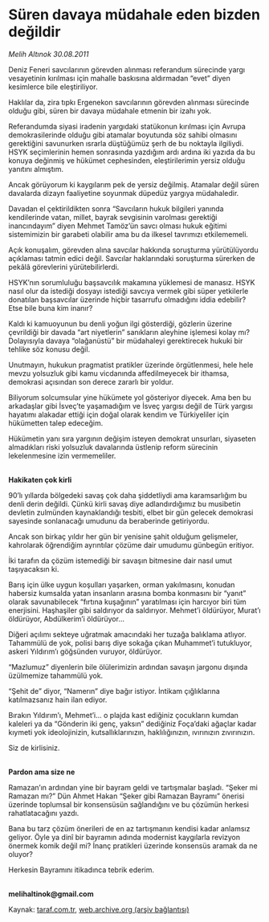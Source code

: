 # Süren davaya müdahale eden bizden değildir

*Melih Altınok 30.08.2011*

<div class="yazi"><p>Deniz Feneri savcılarının görevden alınması referandum sürecinde yargı vesayetinin kırılması için mahalle baskısına aldırmadan “evet” diyen kesimlerce bile eleştiriliyor.</p>
<p>Haklılar da, zira tıpkı Ergenekon savcılarının görevden alınması sürecinde olduğu gibi, süren bir davaya müdahale etmenin bir izahı yok.</p>
<p>Referandumda siyasi iradenin yargıdaki statükonun kırılması için Avrupa demokrasilerinde olduğu gibi atamalar boyutunda söz sahibi olmasını gerektiğini savunurken ısrarla düştüğümüz şerh de bu noktayla ilgiliydi. HSYK seçimlerinin hemen sonrasında yazdığım ardı ardına iki yazıda da bu konuya değinmiş ve hükümet cephesinden, eleştirilerimin yersiz olduğu yanıtını almıştım.</p>
<p>Ancak görüyorum ki kaygılarım pek de yersiz değilmiş. Atamalar değil süren davalarda dizayn faaliyetine soyunmak düpedüz yargıya müdahaledir.</p>
<p>Davadan el çektirildikten sonra “Savcıların hukuk bilgileri yanında kendilerinde vatan, millet, bayrak sevgisinin varolması gerektiği inancındayım” diyen Mehmet Tamöz’ün savcı olması hukuk eğitimi sistemimizin bir garabeti olabilir ama bu da ilkesel tavrımızı etkilememeli.</p>
<p>Açık konuşalım, görevden alına savcılar hakkında soruşturma yürütülüyordu açıklaması tatmin edici değil. Savcılar haklarındaki soruşturma sürerken de pekâlâ görevlerini yürütebilirlerdi.</p>
<p>HSYK’nın sorumluluğu başsavcılık makamına yüklemesi de manasız. HSYK nasıl olur da istediği dosyayı istediği savcıya vermek gibi süper yetkilerle donatılan başsavcılar üzerinde hiçbir tasarrufu olmadığını iddia edebilir? Etse bile buna kim inanır?</p>
<p>Kaldı ki kamuoyunun bu denli yoğun ilgi gösterdiği, gözlerin üzerine çevrildiği bir davada “art niyetlerin” sanıkların aleyhine işlemesi kolay mı? Dolayısıyla davaya “olağanüstü” bir müdahaleyi gerektirecek hukuki bir tehlike söz konusu değil. </p>
<p>Unutmayın, hukukun pragmatist pratikler üzerinde örgütlenmesi, hele hele mevzu yolsuzluk gibi kamu vicdanında affedilmeyecek bir ithamsa, demokrasi açısından son derece zararlı bir yoldur.</p>
<p>Biliyorum solcumsular yine hükümete yol gösteriyor diyecek. Ama ben bu arkadaşlar gibi İsveç’te yaşamadığım ve İsveç yargısı değil de Türk yargısı hayatımı alakadar ettiği için doğal olarak kendim ve Türkiyeliler için hükümetten talep edeceğim.</p>
<p>Hükümetin yanı sıra yargının değişim isteyen demokrat unsurları, siyaseten almadıkları riski yolsuzluk davalarında üstlenip reform sürecinin lekelenmesine izin vermemeliler.</p>
<p></p>
<p><b><br/>Hakikaten çok kirli</b></p>
<p>90’lı yıllarda bölgedeki savaş çok daha şiddetliydi ama karamsarlığım bu denli derin değildi. Çünkü kirli savaş diye adlandırdığımız bu musibetin devletin zulmünden kaynaklandığı tesbiti, elbet bir gün gelecek demokrasi sayesinde sonlanacağı umudunu da beraberinde getiriyordu.</p>
<p>Ancak son birkaç yıldır her gün bir yenisine şahit olduğum gelişmeler, kahrolarak öğrendiğim ayrıntılar çözüme dair umudumu günbegün eritiyor.</p>
<p>İki tarafın da çözüm istemediği bir savaşın bitmesine dair nasıl umut taşıyacaksın ki.</p>
<p>Barış için ülke uygun koşulları yaşarken, orman yakılmasını, konudan habersiz kumsalda yatan insanların arasına bomba konmasını bir “yanıt” olarak savunabilecek “fırtına kuşağının” yaratılması için harcıyor biri tüm enerjisini. Haşhaşiler gibi saldırıyor da saldırıyor. Mehmet’i öldürüyor, Murat’ı öldürüyor, Abdülkerim’i öldürüyor...</p>
<p>Diğeri açılımı sekteye uğratmak amacındaki her tuzağa balıklama atlıyor. Tahammülü de yok, polisi barış diye sokağa çıkan Muhammet’i tutukluyor, askeri Yıldırım’ı göğsünden vuruyor, öldürüyor.</p>
<p>“Mazlumuz” diyenlerin bile ölülerimizin ardından savaşın jargonu dışında üzülmemize tahammülü yok. </p>
<p>“Şehit de” diyor, “Namerın” diye bağır istiyor. İntikam çığlıklarına katılmazsanız hain ilan ediyor.</p>
<p>Bırakın Yıldırım’ı, Mehmet’i... o plajda kast ediğiniz çocukların kumdan kaleleri ya da “Gönderin iki genç, yaksın” dediğiniz Foça’daki ağaçlar kadar kıymeti yok ideolojinizin, kutsallıklarınızın, haklılığınızın, ıvırınızın zıvırınızın.</p>
<p>Siz de kirlisiniz. </p>
<p></p>
<p><b><br/>Pardon ama size ne</b></p>
<p>Ramazan’ın ardından yine bir bayram geldi ve tartışmalar başladı. “Şeker mi Ramazan mı?” Dün Ahmet Hakan “Şeker gibi Ramazan Bayramı” önerisi üzerinde toplumsal bir konsensüsün sağlandığını ve bu çözümün herkesi rahatlatacağını yazdı. </p>
<p>Bana bu tarz çözüm önerileri de en az tartışmanın kendisi kadar anlamsız geliyor. Öyle ya dinî bir bayramın adında modernist kaygılarla revizyon önermek komik değil mi? İnanç pratikleri üzerinde konsensüs aramak da ne oluyor? </p>
<p>Herkesin Bayramını itikadınca tebrik ederim.</p>
<p><b><br/>melihaltinok@gmail.com</b></p>
</div>

Kaynak: [taraf.com.tr](http://www.taraf.com.tr/melih-altinok/makale-suren-davaya-mudahale-eden-bizden-degildir.htm), [web.archive.org (arşiv bağlantısı)](http://web.archive.org/web/20130911201638/http://www.taraf.com.tr/melih-altinok/makale-suren-davaya-mudahale-eden-bizden-degildir.htm)
